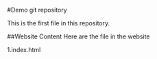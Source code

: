 #Demo git repository

This is the first file in this repository.


##Website Content
Here are the file in the website

1.index.html